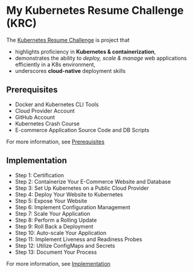 # My Kubernetes Resume Challenge (KRC)

The [Kubernetes Resume Challenge](https://cloudresumechallenge.dev/docs/extensions/kubernetes-challenge/) is project
that

- highlights proficiency in **Kubernetes & containerization**,
- demonstrates the ability to _deploy, scale & manage_ web applications efficiently in a K8s environment,
- underscores **cloud-native** deployment skills

## Prerequisites

- Docker and Kubernetes CLI Tools
- Cloud Provider Account
- GitHub Account
- Kubernetes Crash Course
- E-commerce Application Source Code and DB Scripts

For more information, see [Prerequisites](./100-Prerequisites.md)

## Implementation

- Step 1: Certification
- Step 2: Containerize Your E-Commerce Website and Database
- Step 3: Set Up Kubernetes on a Public Cloud Provider
- Step 4: Deploy Your Website to Kubernetes
- Step 5: Expose Your Website
- Step 6: Implement Configuration Management
- Step 7: Scale Your Application
- Step 8: Perform a Rolling Update
- Step 9: Roll Back a Deployment
- Step 10: Auto-scale Your Application
- Step 11: Implement Liveness and Readiness Probes
- Step 12: Utilize ConfigMaps and Secrets
- Step 13: Document Your Process

For more information, see [Implementation](./200-Implementation.md)
